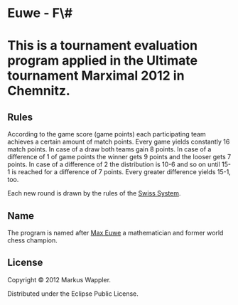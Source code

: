 <h1>Euwe - F\#<h1>

This is a tournament evaluation program applied in the
Ultimate tournament Marximal 2012 in Chemnitz.

## Rules
According to the game score (game points) each participating team achieves a certain
amount of match points. Every game yields constantly 16 match points. In case of 
a draw both teams gain 8 points. In case of a difference of 1 of game points
the winner gets 9 points and the looser gets 7 points. In case of a difference of 2
the distribution is 10-6 and so on until 15-1 is reached for a difference of 7 points.
Every greater difference yields 15-1, too.

Each new round is drawn by the rules of the [Swiss System][swiss].

[swiss]: http://en.wikipedia.org/wiki/Swiss-system_tournament "Wikipedia"

## Name
The program is named after [Max Euwe][euwe] a mathematician
and former world chess champion.

[euwe]: http://en.wikipedia.org/wiki/Max_Euwe "Wikipedia"

## License

Copyright © 2012 Markus Wappler.

Distributed under the Eclipse Public License.
